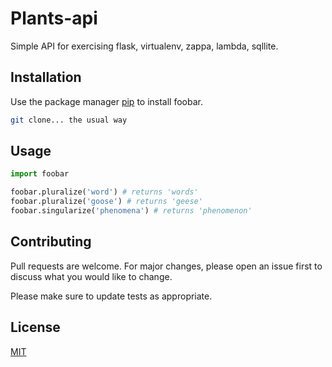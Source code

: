# Plants-api

Simple API for exercising flask, virtualenv, zappa, lambda, sqllite.

## Installation

Use the package manager [pip](https://pip.pypa.io/en/stable/) to install foobar.

```bash
git clone... the usual way
```

## Usage

```python
import foobar

foobar.pluralize('word') # returns 'words'
foobar.pluralize('goose') # returns 'geese'
foobar.singularize('phenomena') # returns 'phenomenon'
```

## Contributing
Pull requests are welcome. For major changes, please open an issue first to discuss what you would like to change.

Please make sure to update tests as appropriate.

## License
[MIT](https://choosealicense.com/licenses/mit/)
